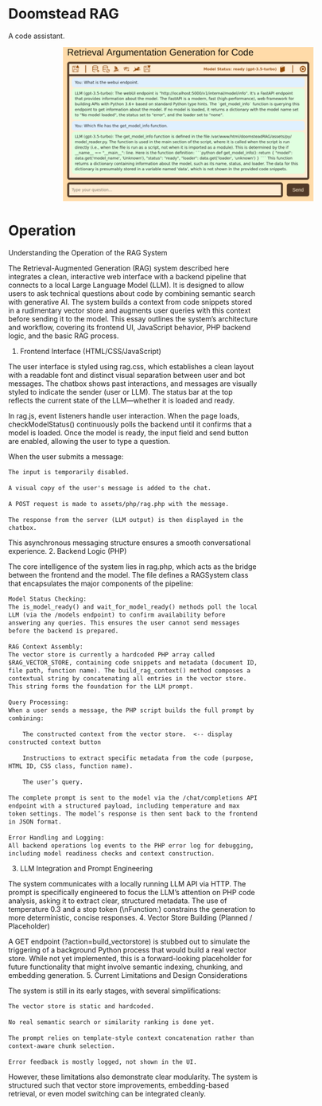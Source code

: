 # Doomstead RAG
A code assistant.

<img src="assets/img/bg/gui.png" alt="RAG GUI" width="800" style="margin-left: 110px;">

# Operation

Understanding the Operation of the RAG System

The Retrieval-Augmented Generation (RAG) system described here integrates a clean, interactive web interface with a backend pipeline that connects to a local Large Language Model (LLM). It is designed to allow users to ask technical questions about code by combining semantic search with generative AI. The system builds a context from code snippets stored in a rudimentary vector store and augments user queries with this context before sending it to the model. This essay outlines the system’s architecture and workflow, covering its frontend UI, JavaScript behavior, PHP backend logic, and the basic RAG process.
1. Frontend Interface (HTML/CSS/JavaScript)

The user interface is styled using rag.css, which establishes a clean layout with a readable font and distinct visual separation between user and bot messages. The chatbox shows past interactions, and messages are visually styled to indicate the sender (user or LLM). The status bar at the top reflects the current state of the LLM—whether it is loaded and ready.

In rag.js, event listeners handle user interaction. When the page loads, checkModelStatus() continuously polls the backend until it confirms that a model is loaded. Once the model is ready, the input field and send button are enabled, allowing the user to type a question.

When the user submits a message:

    The input is temporarily disabled.

    A visual copy of the user's message is added to the chat.

    A POST request is made to assets/php/rag.php with the message.

    The response from the server (LLM output) is then displayed in the chatbox.

This asynchronous messaging structure ensures a smooth conversational experience.
2. Backend Logic (PHP)

The core intelligence of the system lies in rag.php, which acts as the bridge between the frontend and the model. The file defines a RAGSystem class that encapsulates the major components of the pipeline:

    Model Status Checking:
    The is_model_ready() and wait_for_model_ready() methods poll the local LLM (via the /models endpoint) to confirm availability before answering any queries. This ensures the user cannot send messages before the backend is prepared.

    RAG Context Assembly:
    The vector store is currently a hardcoded PHP array called $RAG_VECTOR_STORE, containing code snippets and metadata (document ID, file path, function name). The build_rag_context() method composes a contextual string by concatenating all entries in the vector store. This string forms the foundation for the LLM prompt.

    Query Processing:
    When a user sends a message, the PHP script builds the full prompt by combining:

        The constructed context from the vector store.  <-- display constructed context button

        Instructions to extract specific metadata from the code (purpose, HTML ID, CSS class, function name).

        The user’s query.

    The complete prompt is sent to the model via the /chat/completions API endpoint with a structured payload, including temperature and max token settings. The model’s response is then sent back to the frontend in JSON format.

    Error Handling and Logging:
    All backend operations log events to the PHP error log for debugging, including model readiness checks and context construction.

3. LLM Integration and Prompt Engineering

The system communicates with a locally running LLM API via HTTP. The prompt is specifically engineered to focus the LLM’s attention on PHP code analysis, asking it to extract clear, structured metadata. The use of temperature 0.3 and a stop token (\nFunction:) constrains the generation to more deterministic, concise responses.
4. Vector Store Building (Planned / Placeholder)

A GET endpoint (?action=build_vectorstore) is stubbed out to simulate the triggering of a background Python process that would build a real vector store. While not yet implemented, this is a forward-looking placeholder for future functionality that might involve semantic indexing, chunking, and embedding generation.
5. Current Limitations and Design Considerations

The system is still in its early stages, with several simplifications:

    The vector store is static and hardcoded.

    No real semantic search or similarity ranking is done yet.

    The prompt relies on template-style context concatenation rather than context-aware chunk selection.

    Error feedback is mostly logged, not shown in the UI.

However, these limitations also demonstrate clear modularity. The system is structured such that vector store improvements, embedding-based retrieval, or even model switching can be integrated cleanly.
